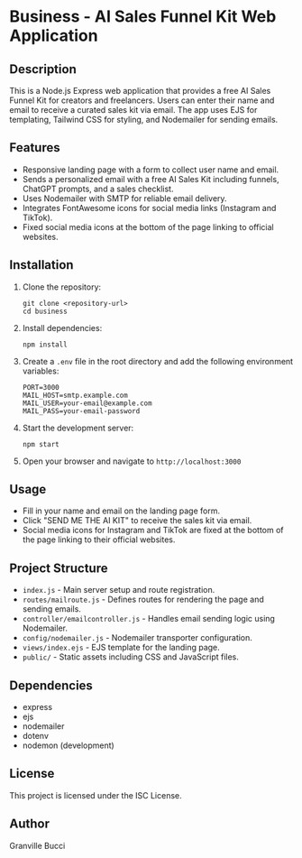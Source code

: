 # Business - AI Sales Funnel Kit Web Application

## Description
This is a Node.js Express web application that provides a free AI Sales Funnel Kit for creators and freelancers. Users can enter their name and email to receive a curated sales kit via email. The app uses EJS for templating, Tailwind CSS for styling, and Nodemailer for sending emails.

## Features
- Responsive landing page with a form to collect user name and email.
- Sends a personalized email with a free AI Sales Kit including funnels, ChatGPT prompts, and a sales checklist.
- Uses Nodemailer with SMTP for reliable email delivery.
- Integrates FontAwesome icons for social media links (Instagram and TikTok).
- Fixed social media icons at the bottom of the page linking to official websites.

## Installation

1. Clone the repository:
   ```
   git clone <repository-url>
   cd business
   ```

2. Install dependencies:
   ```
   npm install
   ```

3. Create a `.env` file in the root directory and add the following environment variables:
   ```
   PORT=3000
   MAIL_HOST=smtp.example.com
   MAIL_USER=your-email@example.com
   MAIL_PASS=your-email-password
   ```

4. Start the development server:
   ```
   npm start
   ```

5. Open your browser and navigate to `http://localhost:3000`

## Usage

- Fill in your name and email on the landing page form.
- Click "SEND ME THE AI KIT" to receive the sales kit via email.
- Social media icons for Instagram and TikTok are fixed at the bottom of the page linking to their official websites.

## Project Structure

- `index.js` - Main server setup and route registration.
- `routes/mailroute.js` - Defines routes for rendering the page and sending emails.
- `controller/emailcontroller.js` - Handles email sending logic using Nodemailer.
- `config/nodemailer.js` - Nodemailer transporter configuration.
- `views/index.ejs` - EJS template for the landing page.
- `public/` - Static assets including CSS and JavaScript files.

## Dependencies

- express
- ejs
- nodemailer
- dotenv
- nodemon (development)

## License

This project is licensed under the ISC License.

## Author

Granville Bucci
